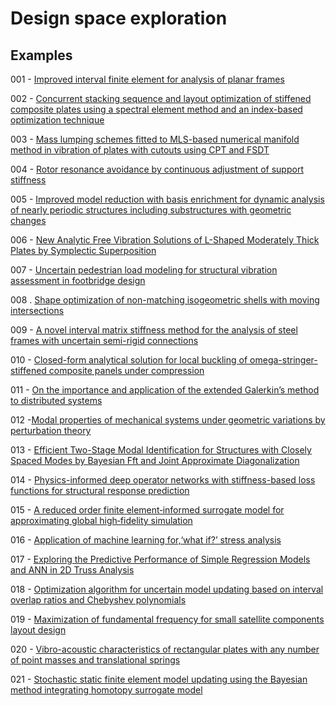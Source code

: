 # Design space exploration

## Examples

001 - [Improved interval finite element for analysis of planar frames](https://doi.org/10.1016/j.compstruc.2023.107161)

002 -  [Concurrent stacking sequence and layout optimization of stiffened composite plates using a spectral element method and an index-based optimization technique](https://doi.org/10.1016/j.compstruct.2023.117698)

003 - [Mass lumping schemes fitted to MLS-based numerical manifold method in vibration of plates with cutouts using CPT and FSDT](https://doi.org/10.1016/j.compstruct.2023.117815)

004 - [Rotor resonance avoidance by continuous adjustment of support stiffness](https://doi.org/10.1016/j.ijmecsci.2024.109092)

005 - [Improved model reduction with basis enrichment for dynamic analysis of nearly periodic structures including substructures with geometric changes](https://doi.org/10.1016/j.cam.2024.115844)

006 - [New Analytic Free Vibration Solutions of L-Shaped Moderately Thick Plates by Symplectic Superposition](https://doi.org/10.1142/S0219455424502572)

007 - [Uncertain pedestrian load modeling for structural vibration assessment in footbridge design](https://doi.org/10.1016/j.engstruct.2024.118070)

008 . [Shape optimization of non-matching isogeometric shells with moving intersections](https://arxiv.org/abs/2407.00185)

009 - [A novel interval matrix stiffness method for the analysis of steel frames with uncertain semi-rigid connections](https://doi.org/10.1016/j.advengsoft.2024.103629)

010 - [Closed-form analytical solution for local buckling of omega-stringer-stiffened composite panels under compression](https://doi.org/10.1016/j.compstruct.2024.118716)

011 - [On the importance and application of the extended Galerkin’s method to distributed systems](http://dx.doi.org/10.1177/03064190241298202)

012 -[Modal properties of mechanical systems under geometric variations by perturbation theory](https://doi.org/10.1016/j.jsv.2025.118942)

013 - [Efficient Two-Stage Modal Identification for Structures with Closely Spaced Modes by Bayesian Fft and Joint Approximate Diagonalization](http://dx.doi.org/10.2139/ssrn.4956434)

014 - [Physics-informed deep operator networks with stiffness-based loss functions for structural response prediction](https://doi.org/10.1016/j.engappai.2025.110097)

015 - [A reduced order finite element‑informed surrogate model for approximating global high‑fidelity simulation](https://doi.org/10.1007/s00158-024-03935-3)

016 - [Application of machine learning for,‘what if?’ stress analysis](https://doi.org/10.1177/03093247241293499)

017 -  [Exploring the Predictive Performance of Simple Regression Models and ANN in 2D Truss Analysis](https://doi.org/10.1007/978-3-031-69626-8_123)

018 - [Optimization algorithm for uncertain model updating based on interval overlap ratios and Chebyshev polynomials](https://doi.org/10.1016/j.apm.2024.115864)

019 - [Maximization of fundamental frequency for small satellite components layout design](https://doi.org/10.1016/j.asr.2024.11.079)

020 - [Vibro-acoustic characteristics of rectangular plates with any number of point masses and translational springs](https://doi.org/10.1177/10775463241281766)

021 - [Stochastic static finite element model updating using the Bayesian method integrating homotopy surrogate model](https://doi.org/10.1016/j.compstruc.2025.107769)
